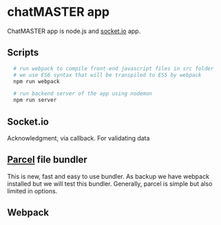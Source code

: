 
# chatMASTER app

ChatMASTER app is node.js and [socket.io](https://socket.io/docs/) app.


## Scripts

```bash
  # run webpack to compile front-end javascript files in src folder
  # we use ES6 syntax that will be transpiled to ES5 by webpack
  npm run webpack

  # run backend server of the app using nodemon
  npm run server

```


## Socket.io

Acknowledgment, via callback. For validating data


## [Parcel](https://parceljs.org/getting_started.html) file bundler

This is new, fast and easy to use bundler. As backup we have webpack installed but we will test this bundler. Generally, parcel is simple but also limited in options.

## Webpack


